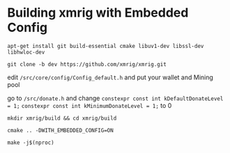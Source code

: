 # Building xmrig with Embedded Config

```
apt-get install git build-essential cmake libuv1-dev libssl-dev libhwloc-dev
```
```
git clone -b dev https://github.com/xmrig/xmrig.git
```
edit `/src/core/config/Config_default.h` and put your wallet and Mining pool

go to `/src/donate.h` and change `constexpr const int kDefaultDonateLevel = 1;`
`constexpr const int kMinimumDonateLevel = 1;` to 0

```
mkdir xmrig/build && cd xmrig/build
```
```
cmake .. -DWITH_EMBEDDED_CONFIG=ON
```
```
make -j$(nproc)
```
